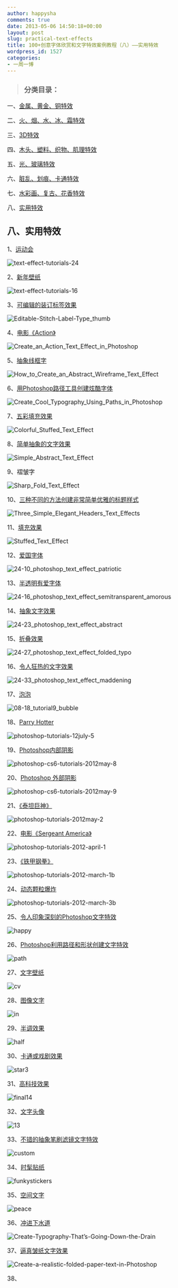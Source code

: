 ```yaml
---
author: happysha
comments: true
date: 2013-05-06 14:50:18+00:00
layout: post
slug: practical-text-effects
title: 100+创意字体欣赏和文字特效案例教程（八）——实用特效
wordpress_id: 1527
categories:
- 一周一博
---
```


> 

> 
> ### **分类目录：**
> 
> 
一、[金属、黄金、铜特效](http://www.1z1b.com/one-blog-a-week/metal-glod-copper-text-effects/)

二、[火、烟、水、冰、霜特效](http://www.1z1b.com/one-blog-a-week/fire-smoke-water-text-effects/)

三、[3D特效](http://www.1z1b.com/one-blog-a-week/3d-text-effects/)

四、[木头、塑料、织物、肌理特效](http://www.1z1b.com/one-blog-a-week/wood-plastic-abric-text-effects/)

五、[光、玻璃特效](http://www.1z1b.com/one-blog-a-week/light-glass-text-effects/)

六、[脏乱、划痕、卡通特效](http://www.1z1b.com/one-blog-a-week/mess-scratch-cartoon-text-effects/)

七、[水彩画、复古、花香特效](http://www.1z1b.com/one-blog-a-week/watercolour-retro-floral-text-effects/)

八、[实用特效](http://www.1z1b.com/one-blog-a-week/practical-text-effects/)




## 八、实用特效


1、[运动会](http://psd.tutsplus.com/tutorials/text-effects-tutorials/sports-text-effect/)

![text-effect-tutorials-24](/wp-content/uploads/2013/04/text-effect-tutorials-241.jpg)

2、[新年壁纸](http://textuts.com/simple-new-year-typographic-wallpaper/)

![text-effect-tutorials-16](/wp-content/uploads/2013/04/text-effect-tutorials-16.jpg)

3、[可编辑的装订标签效果](http://vectips.com/tutorials/create-a-editable-stitched-label-type-treatment/)

![Editable-Stitch-Label-Type_thumb](/wp-content/uploads/2013/04/Editable-Stitch-Label-Type_thumb.jpg)

4、[电影《Action》](http://psd.tutsplus.com/tutorials/text-effects-tutorials/cinematic-text-effect/)

![Create_an_Action_Text_Effect_in_Photoshop](/wp-content/uploads/2013/04/Create_an_Action_Text_Effect_in_Photoshop.jpg)

5、[抽象线框字](http://psd.tutsplus.com/tutorials/text-effects-tutorials/wireframe-text-effect/)

![How_to_Create_an_Abstract_Wireframe_Text_Effect](/wp-content/uploads/2013/04/How_to_Create_an_Abstract_Wireframe_Text_Effect.jpg)

6、[用Photoshop路径工具创建炫酷字体](http://psd.tutsplus.com/tutorials/text-effects-tutorials/cool-typography-photoshop/)

![Create_Cool_Typography_Using_Paths_in_Photoshop](/wp-content/uploads/2013/04/Create_Cool_Typography_Using_Paths_in_Photoshop.jpg)

7、[五彩填充效果](http://textuts.com/colorful-stuffed-text-effect/)

![Colorful_Stuffed_Text_Effect](/wp-content/uploads/2013/04/Colorful_Stuffed_Text_Effect.jpg)

8、[简单抽象的文字效果](http://textuts.com/simple-abstract-text-effect/)

![Simple_Abstract_Text_Effect](/wp-content/uploads/2013/04/Simple_Abstract_Text_Effect.jpg)

9、褶皱字

![Sharp_Fold_Text_Effect](/wp-content/uploads/2013/04/Sharp_Fold_Text_Effect.jpg)

10、[三种不同的方法创建非常简单优雅的标题样式](http://textuts.com/three-simple-elegant-headers-text-effects/)

![Three_Simple_Elegant_Headers_Text_Effects](/wp-content/uploads/2013/04/Three_Simple_Elegant_Headers_Text_Effects.jpg)

11、[填充效果](http://www.photoshopstar.com/text-effects/stuffed-text-effect/)

![Stuffed_Text_Effect](/wp-content/uploads/2013/04/Stuffed_Text_Effect.jpg)

12、[爱国字体](http://pshero.com/photoshop-tutorials/text-effects/patriotic-text-using-displacement-masks)

![24-10_photoshop_text_effect_patriotic](/wp-content/uploads/2013/04/24-10_photoshop_text_effect_patriotic.jpg)

13、[半透明有爱字体](http://www.webdesign.org/photoshop/text-effects/show-your-love-with-semitransparent-amorous-text-effect.17352.html)

![24-16_photoshop_text_effect_semitransparent_amorous](/wp-content/uploads/2013/04/24-16_photoshop_text_effect_semitransparent_amorous.jpg)

14、[抽象文字效果](http://www.psdvault.com/text-effects/create-awesome-abstract-text-effect-with-brush-dynamics-and-filters-in-photoshop/)

![24-23_photoshop_text_effect_abstract](/wp-content/uploads/2013/04/24-23_photoshop_text_effect_abstract.jpg)

15、[折叠效果](http://abduzeedo.com/creating-very-cool-folded-typo)

![24-27_photoshop_text_effect_folded_typo](/wp-content/uploads/2013/04/24-27_photoshop_text_effect_folded_typo.jpg)

16、[令人狂热的文字效果](http://photoshop.kingtutz.com/2010/01/17/maddening-text-effect-in-photoshop-unlimited-variations/)

![24-33_photoshop_text_effect_maddening](/wp-content/uploads/2013/04/24-33_photoshop_text_effect_maddening.jpg)

17、[泡泡](http://www.tutorial9.net/photoshop/text-effect-quickies-bubble-text/)

![08-18_tutorial9_bubble](/wp-content/uploads/2013/04/08-18_tutorial9_bubble.jpg)

18、[Parry Hotter](http://psd.tutsplus.com/tutorials/text-effects-tutorials/parry-hotter-text-effect/)

![photoshop-tutorials-12july-5](/wp-content/uploads/2013/04/photoshop-tutorials-12july-5.jpg)

19、[Photoshop内部阴影](http://psd.tutsplus.com/articles/tools/photoshop-inner-shadows/)

![photoshop-cs6-tutorials-2012may-8](/wp-content/uploads/2013/04/photoshop-cs6-tutorials-2012may-8.jpg)

20、[Photoshop 外部阴影](http://psd.tutsplus.com/articles/tools/photoshop-drop-shadows/)

![photoshop-cs6-tutorials-2012may-9](/wp-content/uploads/2013/04/photoshop-cs6-tutorials-2012may-9.jpg)

21、[《泰坦巨神》](http://abduzeedo.com/wrath-titans-photoshop-cs6)

![photoshop-tutorials-2012may-2](/wp-content/uploads/2013/04/photoshop-tutorials-2012may-2.jpg)

22、[电影《Sergeant America》](http://psd.tutsplus.com/tutorials/text-effects-tutorials/cinematic-sergeant-america-text-effect/)

![photoshop-tutorials-2012-april-1](/wp-content/uploads/2013/04/photoshop-tutorials-2012-april-1.jpg)

23、[《铁甲钢拳》](http://www.psdvault.com/text-effects/create-a-real-steel-film-poster-inspired-text-effect-in-photoshop/)

![photoshop-tutorials-2012-march-1b](/wp-content/uploads/2013/04/photoshop-tutorials-2012-march-1b.jpg)

24、[动态颗粒爆炸](http://wegraphics.net/blog/tutorials/create-a-dynamic-particle-explosion-in-photoshop/)

![photoshop-tutorials-2012-march-3b](/wp-content/uploads/2013/04/photoshop-tutorials-2012-march-3b.jpg)

25、[令人印象深刻的Photoshop文字特效](http://www.adobetutorialz.com/articles/30970191/1/how-to-create-an-impressive-looking-text-effect)

![happy](/wp-content/uploads/2013/04/happy.jpg)

26、[Photoshop利用路径和形状创建文字特效](http://www.tutorial9.net/photoshop/how-to-use-type-on-paths-and-shapes-in-photoshop/)

![path](/wp-content/uploads/2013/04/path.jpg)

27、[文字壁纸](http://abduzeedo.com/reader-tutorial-typography-wallpaper-photoshop)

![cv](/wp-content/uploads/2013/04/cv.jpg)

28、[图像文字](http://www.photoshopessentials.com/photoshop-text/text-effects/image-in-text.php)

![in](/wp-content/uploads/2013/04/in.jpg)

29、[半调效果](http://www.photoshopsupport.com/tutorials/cb/halftone.html)

![half](/wp-content/uploads/2013/04/half.jpg)

30、[卡通或戏剧效果](http://www.photoshopstar.com/text/cartoon-text/)

![star3](/wp-content/uploads/2013/04/star3.jpg)

31、[高科技效果](http://www.dreamdealer.nl/?action=viewTutorial&id=45)

![final14](/wp-content/uploads/2013/04/final14.jpg)

32、[文字头像](http://10steps.sg/tutorials/photoshop/make-yourself-an-amazing-typographic-portrait/)

![13](/wp-content/uploads/2013/04/132.jpg)

33、[不错的抽象笔刷滤镜文字特效](http://www.psdvault.com/text-effects/create-awesome-abstract-text-effect-with-brush-dynamics-and-filters-in-photoshop/)

![custom](/wp-content/uploads/2013/04/custom.jpg)

34、[时髦贴纸](http://psdlearning.com/2008/08/funky-stickers/)

![funkystickers](/wp-content/uploads/2013/04/funkystickers.png)

35、[空间文字](http://www.1stwebdesigner.com/tutorials/learn-how-to-create-great-typographic-wallpaper-photoshop/)

![peace](/wp-content/uploads/2013/04/peace.jpg)

36、[冲进下水道](http://psd.tutsplus.com/tutorials/text-effects-tutorials/pipe-typography/)

![Create-Typography-That’s-Going-Down-the-Drain](/wp-content/uploads/2013/04/Create-Typography-That’s-Going-Down-the-Drain.jpg)

37、[逼真皱纸文字效果](http://wegraphics.net/blog/tutorials/photoshop/create-a-realistic-folded-paper-effect-in-photoshop/)

![Create-a-realistic-folded-paper-text-in-Photoshop](/wp-content/uploads/2013/04/Create-a-realistic-folded-paper-text-in-Photoshop.jpg)

38、
